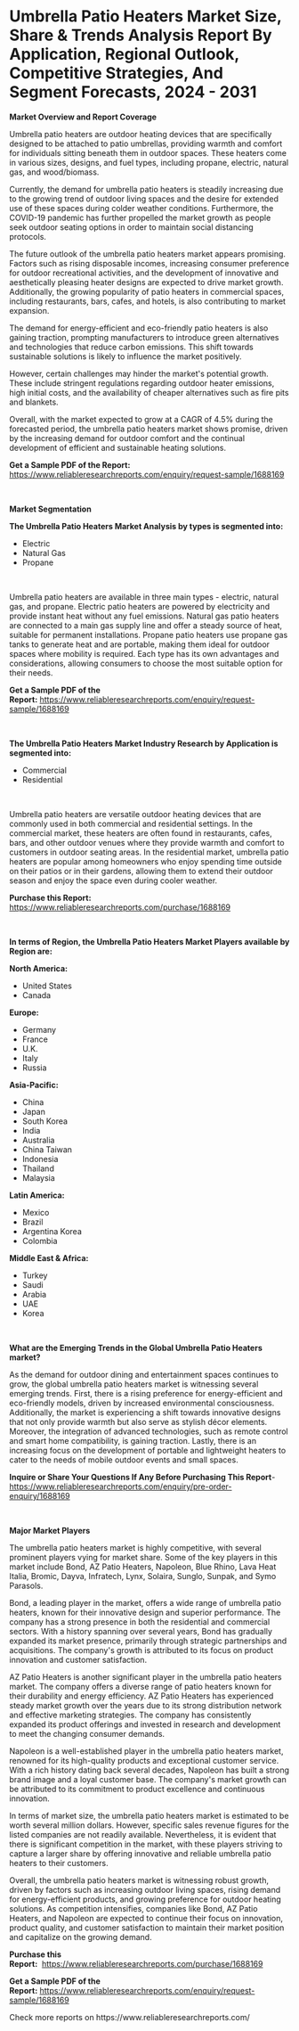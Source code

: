 <p><h1>Umbrella Patio Heaters Market Size, Share & Trends Analysis Report By Application, Regional Outlook, Competitive Strategies, And Segment Forecasts, 2024 - 2031</h1></p><p><strong>Market Overview and Report Coverage</strong></p>
<p><p>Umbrella patio heaters are outdoor heating devices that are specifically designed to be attached to patio umbrellas, providing warmth and comfort for individuals sitting beneath them in outdoor spaces. These heaters come in various sizes, designs, and fuel types, including propane, electric, natural gas, and wood/biomass.</p><p>Currently, the demand for umbrella patio heaters is steadily increasing due to the growing trend of outdoor living spaces and the desire for extended use of these spaces during colder weather conditions. Furthermore, the COVID-19 pandemic has further propelled the market growth as people seek outdoor seating options in order to maintain social distancing protocols.</p><p>The future outlook of the umbrella patio heaters market appears promising. Factors such as rising disposable incomes, increasing consumer preference for outdoor recreational activities, and the development of innovative and aesthetically pleasing heater designs are expected to drive market growth. Additionally, the growing popularity of patio heaters in commercial spaces, including restaurants, bars, cafes, and hotels, is also contributing to market expansion.</p><p>The demand for energy-efficient and eco-friendly patio heaters is also gaining traction, prompting manufacturers to introduce green alternatives and technologies that reduce carbon emissions. This shift towards sustainable solutions is likely to influence the market positively.</p><p>However, certain challenges may hinder the market's potential growth. These include stringent regulations regarding outdoor heater emissions, high initial costs, and the availability of cheaper alternatives such as fire pits and blankets.</p><p>Overall, with the market expected to grow at a CAGR of 4.5% during the forecasted period, the umbrella patio heaters market shows promise, driven by the increasing demand for outdoor comfort and the continual development of efficient and sustainable heating solutions.</p></p>
<p><strong>Get a Sample PDF of the Report:</strong> <a href="https://www.reliableresearchreports.com/enquiry/request-sample/1688169">https://www.reliableresearchreports.com/enquiry/request-sample/1688169</a></p>
<p>&nbsp;</p>
<p><strong>Market Segmentation</strong></p>
<p><strong>The Umbrella Patio Heaters Market Analysis by types is segmented into:</strong></p>
<p><ul><li>Electric</li><li>Natural Gas</li><li>Propane</li></ul></p>
<p>&nbsp;</p>
<p><p>Umbrella patio heaters are available in three main types - electric, natural gas, and propane. Electric patio heaters are powered by electricity and provide instant heat without any fuel emissions. Natural gas patio heaters are connected to a main gas supply line and offer a steady source of heat, suitable for permanent installations. Propane patio heaters use propane gas tanks to generate heat and are portable, making them ideal for outdoor spaces where mobility is required. Each type has its own advantages and considerations, allowing consumers to choose the most suitable option for their needs.</p></p>
<p><strong>Get a Sample PDF of the Report:</strong>&nbsp;<a href="https://www.reliableresearchreports.com/enquiry/request-sample/1688169">https://www.reliableresearchreports.com/enquiry/request-sample/1688169</a></p>
<p>&nbsp;</p>
<p><strong>The Umbrella Patio Heaters Market Industry Research by Application is segmented into:</strong></p>
<p><ul><li>Commercial</li><li>Residential</li></ul></p>
<p>&nbsp;</p>
<p><p>Umbrella patio heaters are versatile outdoor heating devices that are commonly used in both commercial and residential settings. In the commercial market, these heaters are often found in restaurants, cafes, bars, and other outdoor venues where they provide warmth and comfort to customers in outdoor seating areas. In the residential market, umbrella patio heaters are popular among homeowners who enjoy spending time outside on their patios or in their gardens, allowing them to extend their outdoor season and enjoy the space even during cooler weather.</p></p>
<p><strong>Purchase this Report:</strong>&nbsp; <a href="https://www.reliableresearchreports.com/purchase/1688169">https://www.reliableresearchreports.com/purchase/1688169</a></p>
<p>&nbsp;</p>
<p><strong>In terms of Region, the Umbrella Patio Heaters Market Players available by Region are:</strong></p>
<p>
    <p> <strong> North America: </strong>
        <ul>
            <li>United States</li>
            <li>Canada</li>
        </ul>
        </p> 
    <p> <strong> Europe: </strong>
        <ul>
            <li>Germany</li>
            <li>France</li>
            <li>U.K.</li>
            <li>Italy</li>
            <li>Russia</li>
        </ul>
        </p> 
    <p> <strong> Asia-Pacific: </strong>
        <ul>
            <li>China</li>
            <li>Japan</li>
            <li>South Korea</li>
            <li>India</li>
            <li>Australia</li>
            <li>China Taiwan</li>
            <li>Indonesia</li>
            <li>Thailand</li>
            <li>Malaysia</li>
        </ul>
        </p> 
    <p> <strong> Latin America: </strong>
        <ul>
            <li>Mexico</li>
            <li>Brazil</li>
            <li>Argentina Korea</li>
            <li>Colombia</li>
        </ul>
        </p> 
    <p> <strong> Middle East & Africa: </strong>
        <ul>
            <li>Turkey</li>
            <li>Saudi</li>
            <li>Arabia</li>
            <li>UAE</li>
            <li>Korea</li>
        </ul>
    </p>
    </p>
<p>&nbsp;</p>
<p><strong>What are the Emerging Trends in the Global Umbrella Patio Heaters market?</strong></p>
<p><p>As the demand for outdoor dining and entertainment spaces continues to grow, the global umbrella patio heaters market is witnessing several emerging trends. First, there is a rising preference for energy-efficient and eco-friendly models, driven by increased environmental consciousness. Additionally, the market is experiencing a shift towards innovative designs that not only provide warmth but also serve as stylish décor elements. Moreover, the integration of advanced technologies, such as remote control and smart home compatibility, is gaining traction. Lastly, there is an increasing focus on the development of portable and lightweight heaters to cater to the needs of mobile outdoor events and small spaces.</p></p>
<p><strong>Inquire or Share Your Questions If Any Before Purchasing This Report</strong>- <a href="https://www.reliableresearchreports.com/enquiry/pre-order-enquiry/1688169">https://www.reliableresearchreports.com/enquiry/pre-order-enquiry/1688169</a></p>
<p>&nbsp;</p>
<p><strong>Major Market Players</strong></p>
<p><p>The umbrella patio heaters market is highly competitive, with several prominent players vying for market share. Some of the key players in this market include Bond, AZ Patio Heaters, Napoleon, Blue Rhino, Lava Heat Italia, Bromic, Dayva, Infratech, Lynx, Solaira, Sunglo, Sunpak, and Symo Parasols.</p><p>Bond, a leading player in the market, offers a wide range of umbrella patio heaters, known for their innovative design and superior performance. The company has a strong presence in both the residential and commercial sectors. With a history spanning over several years, Bond has gradually expanded its market presence, primarily through strategic partnerships and acquisitions. The company's growth is attributed to its focus on product innovation and customer satisfaction.</p><p>AZ Patio Heaters is another significant player in the umbrella patio heaters market. The company offers a diverse range of patio heaters known for their durability and energy efficiency. AZ Patio Heaters has experienced steady market growth over the years due to its strong distribution network and effective marketing strategies. The company has consistently expanded its product offerings and invested in research and development to meet the changing consumer demands.</p><p>Napoleon is a well-established player in the umbrella patio heaters market, renowned for its high-quality products and exceptional customer service. With a rich history dating back several decades, Napoleon has built a strong brand image and a loyal customer base. The company's market growth can be attributed to its commitment to product excellence and continuous innovation.</p><p>In terms of market size, the umbrella patio heaters market is estimated to be worth several million dollars. However, specific sales revenue figures for the listed companies are not readily available. Nevertheless, it is evident that there is significant competition in the market, with these players striving to capture a larger share by offering innovative and reliable umbrella patio heaters to their customers.</p><p>Overall, the umbrella patio heaters market is witnessing robust growth, driven by factors such as increasing outdoor living spaces, rising demand for energy-efficient products, and growing preference for outdoor heating solutions. As competition intensifies, companies like Bond, AZ Patio Heaters, and Napoleon are expected to continue their focus on innovation, product quality, and customer satisfaction to maintain their market position and capitalize on the growing demand.</p></p>
<p><strong>Purchase this Report:</strong>&nbsp;&nbsp;<a href="https://www.reliableresearchreports.com/purchase/1688169">https://www.reliableresearchreports.com/purchase/1688169</a></p>
<p></p>
<p><strong>Get a Sample PDF of the Report:</strong>&nbsp;<a href="https://www.reliableresearchreports.com/enquiry/request-sample/1688169">https://www.reliableresearchreports.com/enquiry/request-sample/1688169</a></p>
<p>Check more reports on https://www.reliableresearchreports.com/</p>